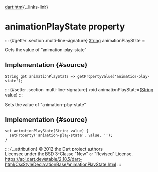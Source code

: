 [dart:html](../../dart-html/dart-html-library){._links-link}

animationPlayState property
===========================

::: {#getter .section .multi-line-signature}
[String](../../dart-core/string-class) animationPlayState
:::

Gets the value of \"animation-play-state\"

Implementation {#source}
--------------

``` {.language-dart data-language="dart"}
String get animationPlayState => getPropertyValue('animation-play-state');
```

::: {#setter .section .multi-line-signature}
void animationPlayState=([String](../../dart-core/string-class) value)
:::

Sets the value of \"animation-play-state\"

Implementation {#source}
--------------

``` {.language-dart data-language="dart"}
set animationPlayState(String value) {
  setProperty('animation-play-state', value, '');
}
```

::: {._attribution}
© 2012 the Dart project authors\
Licensed under the BSD 3-Clause \"New\" or \"Revised\" License.\
<https://api.dart.dev/stable/2.18.5/dart-html/CssStyleDeclarationBase/animationPlayState.html>
:::
